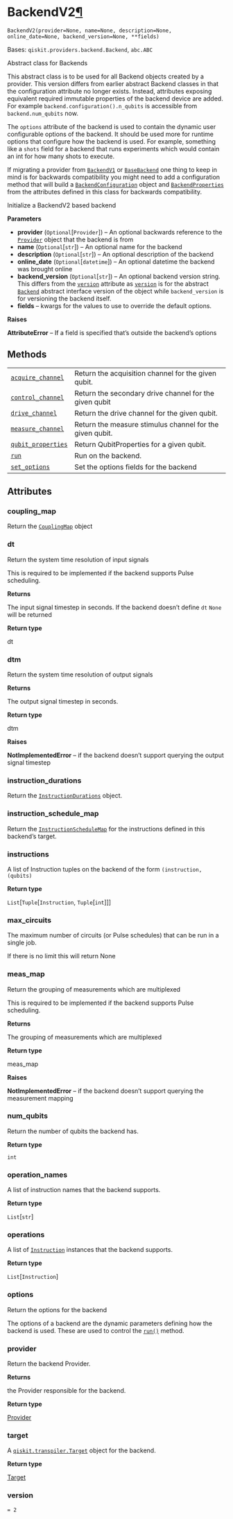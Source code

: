 # BackendV2[¶](#backendv2 "Permalink to this headline")

<span id="undefined" />

`BackendV2(provider=None, name=None, description=None, online_date=None, backend_version=None, **fields)`

Bases: `qiskit.providers.backend.Backend`, `abc.ABC`

Abstract class for Backends

This abstract class is to be used for all Backend objects created by a provider. This version differs from earlier abstract Backend classes in that the configuration attribute no longer exists. Instead, attributes exposing equivalent required immutable properties of the backend device are added. For example `backend.configuration().n_qubits` is accessible from `backend.num_qubits` now.

The `options` attribute of the backend is used to contain the dynamic user configurable options of the backend. It should be used more for runtime options that configure how the backend is used. For example, something like a `shots` field for a backend that runs experiments which would contain an int for how many shots to execute.

If migrating a provider from [`BackendV1`](qiskit.providers.BackendV1#qiskit.providers.BackendV1 "qiskit.providers.BackendV1") or [`BaseBackend`](qiskit.providers.BaseBackend#qiskit.providers.BaseBackend "qiskit.providers.BaseBackend") one thing to keep in mind is for backwards compatibility you might need to add a configuration method that will build a [`BackendConfiguration`](qiskit.providers.models.BackendConfiguration#qiskit.providers.models.BackendConfiguration "qiskit.providers.models.BackendConfiguration") object and [`BackendProperties`](qiskit.providers.models.BackendProperties#qiskit.providers.models.BackendProperties "qiskit.providers.models.BackendProperties") from the attributes defined in this class for backwards compatibility.

Initialize a BackendV2 based backend

**Parameters**

*   **provider** (`Optional`\[`Provider`]) – An optional backwards reference to the [`Provider`](qiskit.providers.Provider#qiskit.providers.Provider "qiskit.providers.Provider") object that the backend is from
*   **name** (`Optional`\[`str`]) – An optional name for the backend
*   **description** (`Optional`\[`str`]) – An optional description of the backend
*   **online\_date** (`Optional`\[`datetime`]) – An optional datetime the backend was brought online
*   **backend\_version** (`Optional`\[`str`]) – An optional backend version string. This differs from the [`version`](#qiskit.providers.BackendV2.version "qiskit.providers.BackendV2.version") attribute as [`version`](#qiskit.providers.BackendV2.version "qiskit.providers.BackendV2.version") is for the abstract [`Backend`](qiskit.providers.Backend#qiskit.providers.Backend "qiskit.providers.Backend") abstract interface version of the object while `backend_version` is for versioning the backend itself.
*   **fields** – kwargs for the values to use to override the default options.

**Raises**

**AttributeError** – If a field is specified that’s outside the backend’s options

## Methods

|                                                                                                                                                             |                                                          |
| ----------------------------------------------------------------------------------------------------------------------------------------------------------- | -------------------------------------------------------- |
| [`acquire_channel`](qiskit.providers.BackendV2.acquire_channel#qiskit.providers.BackendV2.acquire_channel "qiskit.providers.BackendV2.acquire_channel")     | Return the acquisition channel for the given qubit.      |
| [`control_channel`](qiskit.providers.BackendV2.control_channel#qiskit.providers.BackendV2.control_channel "qiskit.providers.BackendV2.control_channel")     | Return the secondary drive channel for the given qubit   |
| [`drive_channel`](qiskit.providers.BackendV2.drive_channel#qiskit.providers.BackendV2.drive_channel "qiskit.providers.BackendV2.drive_channel")             | Return the drive channel for the given qubit.            |
| [`measure_channel`](qiskit.providers.BackendV2.measure_channel#qiskit.providers.BackendV2.measure_channel "qiskit.providers.BackendV2.measure_channel")     | Return the measure stimulus channel for the given qubit. |
| [`qubit_properties`](qiskit.providers.BackendV2.qubit_properties#qiskit.providers.BackendV2.qubit_properties "qiskit.providers.BackendV2.qubit_properties") | Return QubitProperties for a given qubit.                |
| [`run`](qiskit.providers.BackendV2.run#qiskit.providers.BackendV2.run "qiskit.providers.BackendV2.run")                                                     | Run on the backend.                                      |
| [`set_options`](qiskit.providers.BackendV2.set_options#qiskit.providers.BackendV2.set_options "qiskit.providers.BackendV2.set_options")                     | Set the options fields for the backend                   |

## Attributes

<span id="undefined" />

### coupling\_map

Return the [`CouplingMap`](qiskit.transpiler.CouplingMap#qiskit.transpiler.CouplingMap "qiskit.transpiler.CouplingMap") object

<span id="undefined" />

### dt

Return the system time resolution of input signals

This is required to be implemented if the backend supports Pulse scheduling.

**Returns**

The input signal timestep in seconds. If the backend doesn’t define `dt` `None` will be returned

**Return type**

dt

<span id="undefined" />

### dtm

Return the system time resolution of output signals

**Returns**

The output signal timestep in seconds.

**Return type**

dtm

**Raises**

**NotImplementedError** – if the backend doesn’t support querying the output signal timestep

<span id="undefined" />

### instruction\_durations

Return the [`InstructionDurations`](qiskit.transpiler.InstructionDurations#qiskit.transpiler.InstructionDurations "qiskit.transpiler.InstructionDurations") object.

<span id="undefined" />

### instruction\_schedule\_map

Return the [`InstructionScheduleMap`](qiskit.pulse.InstructionScheduleMap#qiskit.pulse.InstructionScheduleMap "qiskit.pulse.InstructionScheduleMap") for the instructions defined in this backend’s target.

<span id="undefined" />

### instructions

A list of Instruction tuples on the backend of the form `(instruction, (qubits)`

**Return type**

`List`\[`Tuple`\[`Instruction`, `Tuple`\[`int`]]]

<span id="undefined" />

### max\_circuits

The maximum number of circuits (or Pulse schedules) that can be run in a single job.

If there is no limit this will return None

<span id="undefined" />

### meas\_map

Return the grouping of measurements which are multiplexed

This is required to be implemented if the backend supports Pulse scheduling.

**Returns**

The grouping of measurements which are multiplexed

**Return type**

meas\_map

**Raises**

**NotImplementedError** – if the backend doesn’t support querying the measurement mapping

<span id="undefined" />

### num\_qubits

Return the number of qubits the backend has.

**Return type**

`int`

<span id="undefined" />

### operation\_names

A list of instruction names that the backend supports.

**Return type**

`List`\[`str`]

<span id="undefined" />

### operations

A list of [`Instruction`](qiskit.circuit.Instruction#qiskit.circuit.Instruction "qiskit.circuit.Instruction") instances that the backend supports.

**Return type**

`List`\[`Instruction`]

<span id="undefined" />

### options

Return the options for the backend

The options of a backend are the dynamic parameters defining how the backend is used. These are used to control the [`run()`](qiskit.providers.BackendV2.run#qiskit.providers.BackendV2.run "qiskit.providers.BackendV2.run") method.

<span id="undefined" />

### provider

Return the backend Provider.

**Returns**

the Provider responsible for the backend.

**Return type**

[Provider](qiskit.providers.Provider#qiskit.providers.Provider "qiskit.providers.Provider")

<span id="undefined" />

### target

A [`qiskit.transpiler.Target`](qiskit.transpiler.Target#qiskit.transpiler.Target "qiskit.transpiler.Target") object for the backend.

**Return type**

[Target](qiskit.transpiler.Target#qiskit.transpiler.Target "qiskit.transpiler.Target")

<span id="undefined" />

### version

`= 2`

